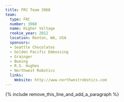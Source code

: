 ```yaml
---
title: FRC Team 3968
team:
  type: FRC
  number: 3968
  name: Higher Voltage
  rookie_year: 2012
  location: Renton, WA, USA
  sponsors:
  - Seattle Chocolates
  - Golden Pacific Embossing
  - Grainger
  - Boeing
  - R.S. Hughes
  - Northwest Robotics
  links:
    Website: http://www.northwestrobotics.com
---
```


{% include remove_this_line_and_add_a_paragraph %}